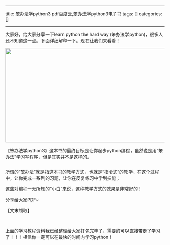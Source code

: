 
--- 
title:  笨办法学python3 pdf百度云,笨办法学python3电子书 
tags: []
categories: [] 

---
大家好，给大家分享一下learn python the hard way (笨办法学python)，很多人还不知道这一点。下面详细解释一下。现在让我们来看看！

<img alt="" height="299" src="https://img-home.csdnimg.cn/images/20230724024159.png?origin_url=https%3A%2F%2Fgss0.bdstatic.com%2F9bA1vGfa2gU2pMbfm9GUKT-w%2Ftimg&amp;pos_id=OgAOwN1q" width="534">

《笨办法学python3》这本书的最终目标是让你起步python编程，虽然说是用“笨办法”学习写程序，但是其实并不是这样的。

<img alt="" src="https://img-blog.csdnimg.cn/img_convert/11af5ee0b8fafb57af42d33fc8d72af9.png">

所谓的“笨办法”就是指这本书的教学方式，也就是“指令式”的教学，在这个过程中，让你完成一系列的习题，让你在反复练习中学到技能；

这些对编程一无所知的“小白”来说，这种教学方式的效果是非常好的！

分享给大家PDF~

【文末领取】

<img alt="" src="https://img-blog.csdnimg.cn/img_convert/b832b653a331ecd18310e0b6ddca7e22.png">



<img alt="" src="https://img-blog.csdnimg.cn/img_convert/729ecd8b754012e811a34fb2be4fc93f.png">



<img alt="" src="https://img-blog.csdnimg.cn/img_convert/22a400bb2b483261240a193e3ce8b7cb.png">



<img alt="" src="https://img-blog.csdnimg.cn/img_convert/29e97c248928a2a503022a815dec6287.png">

上面的学习教程资料我已经整理给大家打包完毕了，需要的可以直接带走了学习了！！！相信你一定可以在最快的时间内学习python！
